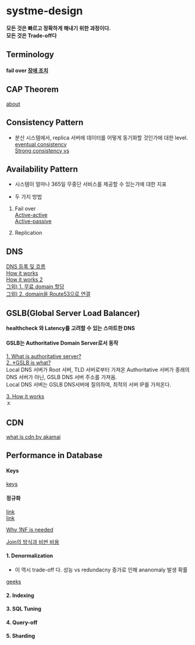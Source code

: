 # systme-design

 **모든 것은 빠르고 정확하게 해내기 위한 과정이다.**  
 **모든 것은 Trade-off다**  

## Terminology  

#### fail over [장애 조치](http://www.terms.co.kr/failover.htm)  



## CAP Theorem  

[about](https://hamait.tistory.com/197)  


## Consistency Pattern  

 * 분산 시스템에서, replica 서버에 데이터를 어떻게 동기화할 것인가에 대한 level.  
 [eventual consistency](https://stackoverflow.com/questions/10078540/eventual-consistency-in-plain-english)  
 [Strong consistency vs ](https://www.nurinamu.com/trans/2016/04/03/balancing-strong-and-eventual-consistency-with-google-cloud-datastore/)   
 
## Availability Pattern  

 * 시스템이 얼마나 365일 무중단 서비스를 제공할 수 있는가에 대한 지표  
 
 * 두 가지 방법  
 1. Fail over  
 [Active-active](https://bae-juk.tistory.com/26)  
 [Active-passive]()  
 
 
 2. Replication  
 
 ## DNS  
 
 [DNS 등록 및 흐름](https://opentutorials.org/course/3276/20307)  
 [How it works](https://www.netmanias.com/ko/post/techdocs/5259/dns-network-protocol/dns-basic-operation)  
 [How it works 2](https://opentutorials.org/course/3276/20303)  
 [그외) 1. 무료 domain 할당](https://j-history.tistory.com/9)  
 [그외) 2. domain을 Route53으로 연결](https://tech.cloud.nongshim.co.kr/2018/10/16/%EC%B4%88%EB%B3%B4%EC%9E%90%EB%A5%BC-%EC%9C%84%ED%95%9C-aws-%EC%9B%B9%EA%B5%AC%EC%B6%95-8-%EB%AC%B4%EB%A3%8C-%EB%8F%84%EB%A9%94%EC%9D%B8%EC%9C%BC%EB%A1%9C-route-53-%EB%93%B1%EB%A1%9D-%EB%B0%8F-elb/)  

 
 ## GSLB(Global Server Load Balancer)  
 **healthcheck 와 Latency를 고려할 수 있는 스마트한 DNS**  

 #### GSLB는 Authoritative Domain Server로서 동작  
 [1. What is authoritative server?](https://www.cloudns.net/blog/authoritative-dns-server/)  
 [2. *GSLB is what?](https://www.a10networks.com/blog/global-server-load-balancing/)  
  Local DNS 서버가 Root 서버, TLD 서버로부터 가져온 Authoritative 서버가 종래의 DNS 서버가 아닌, GSLB DNS 서버 주소를 가져옴.  
  Local DNS 서버는 GSLB DNS서버에 질의하여, 최적의 서버 IP를 가져온다.  
  
  [3. How it works](https://cloud.kt.com/portal/ktcloudportal.epc.productintro.gslb.html)  
 ㅈ
 

 ## CDN
 
 [what is cdn by akamai](https://cdn.hosting.kr/cdn%EC%9D%B4%EB%9E%80-%EB%AC%B4%EC%97%87%EC%9D%B8%EA%B0%80%EC%9A%94/)  
 

 
 
 
 ## Performance in Database  

#### Keys  
[keys](https://www.studytonight.com/dbms/database-key.php)  

#### 정규화  
[link](https://yaboong.github.io/database/2018/03/09/database-normalization-1/)  
[link](https://3months.tistory.com/193)  

[Why 1NF is needed](https://dba.stackexchange.com/questions/26933/first-normal-form-why-is-it-good-and-how-does-it-reduce-redundancy)  

[Join의 방식과 비싼 비용](https://www.sqlshack.com/introduction-to-nested-loop-joins-in-sql-server/)  

#### 1. Denormalization  
 * 이 역시 trade-off 다. 성능 vs redundacny 증가로 인해 ananomaly 발생 확률  
 
[geeks](https://www.geeksforgeeks.org/denormalization-in-databases/)  

#### 2. Indexing  

#### 3. SQL Tuning  

#### 4. Query-off  

#### 5. Sharding  


 
 
 
 
